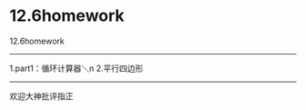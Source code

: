# 12.6homework
12.6homework
**************************
1.part1：循环计算器＼n
2.平行四边形
***************************
欢迎大神批评指正
